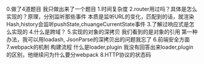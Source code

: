 0.做了4道题目 我只做出来了一个题目
1.时间复杂度
2.router用过吗？具体是怎么实现的？原理，分别监听那些事件
本质是监听URL的变化，匹配到的话，就渲染  Hash,history会监听pushState,chuangeCurrentState事件
3.了解过响应式是怎么实现的
4.什么是跨域？
5.实现的对象的深拷贝
我们看到的是对象的引用 第一种办法，我可以用loadash,  JsonParse的深拷贝出的问题我忘了
6.前端安全方面
7.webpack的机制 构建流程  什么是loader,plugin
我没有回答出来loader,plugin的区别，他继续问为什么要分webpack
8.HTTP协议的状态码
